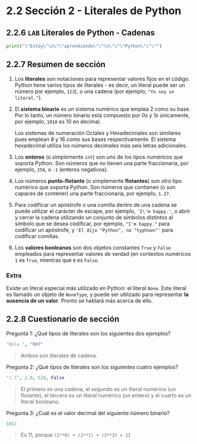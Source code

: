 # 2.2 Sección 2 - Literales de Python

## 2.2.6 `LAB` Literales de Python - Cadenas

```python
print("\"Estoy\"\n\"\"aprendiendo\"\"\n\"\"\"Python\"\"\"")
```

## 2.2.7 Resumen de sección

1. Los **literales** son notaciones para representar valores fijos en el código. Python tiene varios tipos de literales - es decir, un literal puede ser un número por ejemplo, `123`), o una cadena (por ejemplo, `"Yo soy un literal."`).

2. El **sistema binario** es un sistema numérico que emplea $2$ como su base. Por lo tanto, un número binario está compuesto por $0s$ y $1s$ únicamente, por ejemplo, `1010` es $10$ en decimal.

   Los sistemas de numeración Octales y Hexadecimales son similares pues emplean $8$ y $16$ como sus bases respectivamente. El sistema hexadecimal utiliza los números decimales más seis letras adicionales.

3. Los **enteros** (o simplemente `int`) son uno de los tipos numéricos que soporta Python. Son números que no tienen una parte fraccionaria, por ejemplo, `256`, o `-1` (enteros negativos).

4. Los números **punto-flotante** (o simplemente **flotantes**) son otro tipo numérico que soporta Python. Son números que contienen (o son capaces de contener) una parte fraccionaria, por ejemplo, `1.27`.

5. Para codificar un apóstrofe o una comilla dentro de una cadena se puede utilizar el carácter de escape, por ejemplo, `'I\'m happy.'`, o abrir y cerrar la cadena utilizando un conjunto de símbolos distintos al símbolo que se desea codificar, por ejemplo, `"I'm happy."` para codificar un apóstrofe, y `'El dijo "Python", no "typhoon"'` para codificar comillas.

6. Los **valores booleanos** son dos objetos constantes `True` y `False` empleados para representar valores de verdad (en contextos numéricos `1` es `True`, mientras que `0` es `False`.

### Extra

Existe un literal especial más utilizado en Python: el literal `None`. Este literal es llamado un objeto de `NoneType`, y puede ser utilizado para representar **la ausencia de un valor**. Pronto se hablará más acerca de ello.

## 2.2.8 Cuestionario de sección

Pregunta 1: ¿Qué tipos de literales son los siguientes dos ejemplos?

```python
"Hola ", "007"
```

> Ambos son literales de cadena.

Pregunta 2: ¿Qué tipos de literales son los siguientes cuatro ejemplos?

```python
"1.5", 2.0, 528, False
```

> El primero es una cadena, el segundo es un literal numérico (un flotante), el tercero es un literal numérico (un entero) y el cuarto es un literal booleano.

Pregunta 3: ¿Cuál es el valor decimal del siguiente número binario?

```python
1011
```

> Es 11, porque `(2**0) + (2**1) + (2**3) = 11`
